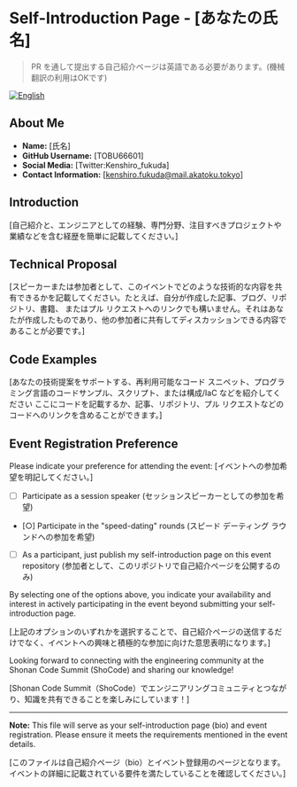 # Self-Introduction Page - [あなたの氏名]

> PR を通して提出する自己紹介ページは英語である必要があります。(機械翻訳の利用はOKです)

[![English](https://img.shields.io/badge/🇬🇧-English-white?style=plastic)](template.md)

## About Me

- **Name:** [氏名]
- **GitHub Username:** [TOBU66601]
- **Social Media:** [Twitter:Kenshiro_fukuda]
- **Contact Information:** [kenshiro.fukuda@mail.akatoku.tokyo]

## Introduction

[自己紹介と、エンジニアとしての経験、専門分野、注目すべきプロジェクトや業績などを含む経歴を簡単に記載してください。]

## Technical Proposal

[スピーカーまたは参加者として、このイベントでどのような技術的な内容を共有できるかを記載してください。たとえば、自分が作成した記事、ブログ、リポジトリ、書籍、
またはプル リクエストへのリンクでも構いません。それはあなたが作成したものであり、他の参加者に共有してディスカッションできる内容であることが必要です。]

## Code Examples

[あなたの技術提案をサポートする、再利用可能なコード スニペット、プログラミング言語のコードサンプル、スクリプト、または構成/IaC などを紹介してください
ここにコードを記載するか、記事、リポジトリ、プル リクエストなどのコードへのリンクを含めることができます。]

## Event Registration Preference

Please indicate your preference for attending the event:
[イベントへの参加希望を明記してください。]

- [ ] Participate as a session speaker (セッションスピーカーとしての参加を希望)
- [○] Participate in the "speed-dating" rounds (スピード デーティング ラウンドへの参加を希望)
- [ ] As a participant, just publish my self-introduction page on this event
  repository (参加者として、このリポジトリで自己紹介ページを公開するのみ)

By selecting one of the options above, you indicate your availability and
interest in actively participating in the event beyond submitting your
self-introduction page.

[上記のオプションのいずれかを選択することで、自己紹介ページの送信するだけでなく、イベントへの興味と積極的な参加に向けた意思表明になります。]

Looking forward to connecting with the engineering community at the Shonan Code
Summit (ShoCode) and sharing our knowledge!

[Shonan Code Summit（ShoCode）でエンジニアリングコミュニティとつながり、知識を共有できることを楽しみにしています！]

---
**Note:** This file will serve as your self-introduction page (bio) and event
registration. Please ensure it meets the requirements mentioned in the event details.

[このファイルは自己紹介ページ（bio）とイベント登録用のページとなります。イベントの詳細に記載されている要件を満たしていることを確認してください。]
